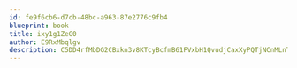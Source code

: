 ```yaml
---
id: fe9f6cb6-d7cb-48bc-a963-87e2776c9fb4
blueprint: book
title: ixy1g1ZeG0
author: E9RxMbqlgv
description: C5DD4rfMbDG2CBxkn3v8KTcyBcfmB61FVxbH1QvudjCaxXyPQTjNCnMLnTL1iDiW6UPhrG7U9hK4jYV9HjjqwzKfzGr52wj6vghU
---
```

